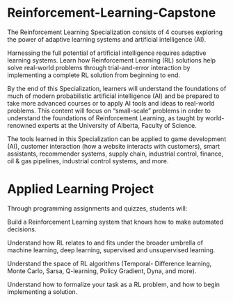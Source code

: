 # Reinforcement-Learning-Capstone
The Reinforcement Learning Specialization consists of 4 courses exploring the power of adaptive learning systems and artificial intelligence (AI).

Harnessing the full potential of artificial intelligence requires adaptive learning systems. Learn how Reinforcement Learning (RL) solutions help solve real-world problems through trial-and-error interaction by implementing a complete RL solution from beginning to end.

By the end of this Specialization, learners will understand the foundations of much of modern probabilistic artificial intelligence (AI) and be prepared to take more advanced courses or to apply AI tools and ideas to real-world problems. This content will focus on “small-scale” problems in order to understand the foundations of Reinforcement Learning, as taught by world-renowned experts at the University of Alberta, Faculty of Science.

The tools learned in this Specialization can be applied to game development (AI), customer interaction (how a website interacts with customers), smart assistants, recommender systems, supply chain, industrial control, finance, oil & gas pipelines, industrial control systems, and more.

# Applied Learning Project

Through programming assignments and quizzes, students will:

 Build a Reinforcement Learning system that knows how to make automated decisions.

Understand how RL relates to and fits under the broader umbrella of machine learning, deep learning, supervised and unsupervised learning.  

Understand the space of RL algorithms (Temporal- Difference learning, Monte Carlo, Sarsa, Q-learning, Policy Gradient, Dyna, and more).   

Understand how to formalize your task as a RL problem, and how to begin implementing a solution.
